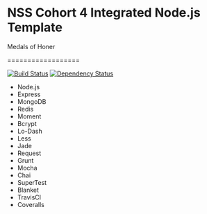 NSS Cohort 4 Integrated Node.js Template
========================================
Medals of Honer

==================

[![Build Status](https://travis-ci.org/samtes/air.light-js.png?branch=master)](https://travis-ci.org/samtes/air.light-js)
[![Dependency Status](https://gemnasium.com/samtes/air.light-js.png)](https://gemnasium.com/samtes/air.light-js)



- Node.js
- Express
- MongoDB
- Redis
- Moment
- Bcrypt
- Lo-Dash
- Less
- Jade
- Request
- Grunt
- Mocha
- Chai
- SuperTest
- Blanket
- TravisCI
- Coveralls

